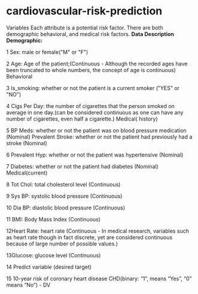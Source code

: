 # cardiovascular-risk-prediction
Variables Each attribute is a potential risk factor. There are both demographic behavioral, and medical risk factors.
**Data Description**
**Demographic:**

1 Sex: male or female("M" or "F")

2 Age: Age of the patient;(Continuous - Although the recorded ages have been truncated to whole numbers, the concept of age is continuous) Behavioral

3 Is_smoking: whether or not the patient is a current smoker ("YES" or "NO")

4 Cigs Per Day: the number of cigarettes that the person smoked on average in one day.(can be considered continuous as one can have any number of cigarettes, even half a cigarette.) Medical( history)

5 BP Meds: whether or not the patient was on blood pressure medication (Nominal) Prevalent Stroke: whether or not the patient had previously had a stroke (Nominal)

6 Prevalent Hyp: whether or not the patient was hypertensive (Nominal)

7 Diabetes: whether or not the patient had diabetes (Nominal) Medical(current)

8 Tot Chol: total cholesterol level (Continuous)

9 Sys BP: systolic blood pressure (Continuous)

10 Dia BP: diastolic blood pressure (Continuous)

11 BMI: Body Mass Index (Continuous)

12Heart Rate: heart rate (Continuous - In medical research, variables such as heart rate though in fact discrete, yet are considered continuous because of large number of possible values.)

13Glucose: glucose level (Continuous)

14 Predict variable (desired target)

15 10-year risk of coronary heart disease CHD(binary: “1”, means “Yes”, “0” means “No”) - DV
